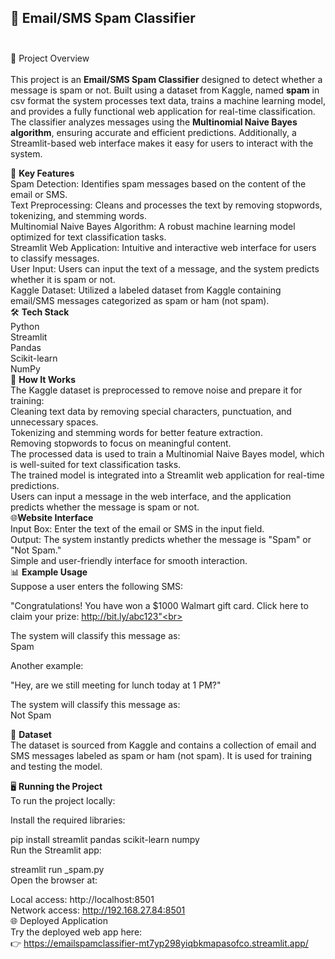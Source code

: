 ## 📧 Email/SMS Spam Classifier <br> <br>
📜 Project Overview<br><br>
This project is an **Email/SMS Spam Classifier** designed to detect whether a message is spam or not. Built using a dataset from Kaggle, named **spam** in csv format the system processes text data, trains a machine learning model, and provides a fully functional web application for real-time classification. <br>
The classifier analyzes messages using the **Multinomial Naive Bayes algorithm**, ensuring accurate and efficient predictions. Additionally, a Streamlit-based web interface makes it easy for users to interact with the system.<br>

🔧 **Key Features**<br>
Spam Detection: Identifies spam messages based on the content of the email or SMS.<br>
Text Preprocessing: Cleans and processes the text by removing stopwords, tokenizing, and stemming words.<br>
Multinomial Naive Bayes Algorithm: A robust machine learning model optimized for text classification tasks.<br>
Streamlit Web Application: Intuitive and interactive web interface for users to classify messages.<br>
User Input: Users can input the text of a message, and the system predicts whether it is spam or not.<br>
Kaggle Dataset: Utilized a labeled dataset from Kaggle containing email/SMS messages categorized as spam or ham (not spam).<br>
🛠️ **Tech Stack**<br>
Python<br>
Streamlit<br>
Pandas<br>
Scikit-learn<br>
NumPy<br>
🚀 **How It Works**<br>
The Kaggle dataset is preprocessed to remove noise and prepare it for training:<br>
Cleaning text data by removing special characters, punctuation, and unnecessary spaces.<br>
Tokenizing and stemming words for better feature extraction.<br>
Removing stopwords to focus on meaningful content.<br>
The processed data is used to train a Multinomial Naive Bayes model, which is well-suited for text classification tasks.<br>
The trained model is integrated into a Streamlit web application for real-time predictions.<br>
Users can input a message in the web interface, and the application predicts whether the message is spam or not.<br>
🌐**Website Interface**<br>
Input Box: Enter the text of the email or SMS in the input field.<br>
Output: The system instantly predicts whether the message is "Spam" or "Not Spam."<br>
Simple and user-friendly interface for smooth interaction.<br>
📊 **Example Usage**<br>
Suppose a user enters the following SMS:<br>

"Congratulations! You have won a $1000 Walmart gift card. Click here to claim your prize: http://bit.ly/abc123"<br>

The system will classify this message as:<br>
Spam<br>

Another example:<br>

"Hey, are we still meeting for lunch today at 1 PM?"<br>

The system will classify this message as:<br>
Not Spam<br>

💾 **Dataset**<br>
The dataset is sourced from Kaggle and contains a collection of email and SMS messages labeled as spam or ham (not spam). It is used for training and testing the model.<br>

🖥️ **Running the Project**<br>
To run the project locally:<br>

Install the required libraries:<br>



pip install streamlit pandas scikit-learn numpy <br> 
Run the Streamlit app:<br>


streamlit run _spam.py  <br>
Open the browser at:<br>

Local access: http://localhost:8501<br>
Network access: http://192.168.27.84:8501<br>
🌐 Deployed Application<br>
Try the deployed web app here:<br>
👉 https://emailspamclassifier-mt7yp298yiqbkmapasofco.streamlit.app/ 
 
